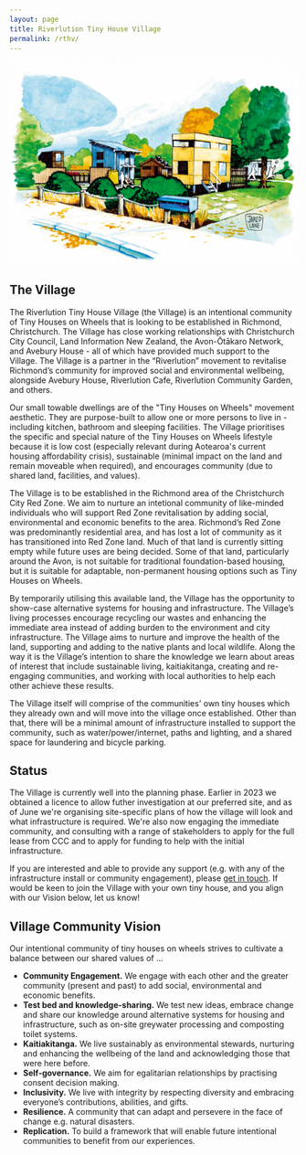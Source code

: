 ```yaml
---
layout: page
title: Riverlution Tiny House Village
permalink: /rthv/
---
```


![Village sketch](/assets/images/thv-sketch.jpg)

## The Village

The Riverlution Tiny House Village (the Village) is an intentional community of Tiny Houses on Wheels that is looking to be established in Richmond, Christchurch. The Village has close working relationships with Christchurch City Council, Land Information New Zealand, the Avon-Ōtākaro Network, and Avebury House - all of which have provided much support to the Village. The Village is a partner in the “Riverlution” movement to revitalise Richmond’s community for improved social and environmental wellbeing, alongside Avebury House, Riverlution Cafe, Riverlution Community Garden, and others.


Our small towable dwellings are of the "Tiny Houses on Wheels" movement aesthetic. They are purpose-built to allow one or more persons to live in - including kitchen, bathroom and sleeping facilities. The Village prioritises the specific and special nature of the Tiny Houses on Wheels lifestyle because it is low cost (especially relevant during Aotearoa's current housing affordability crisis), sustainable (minimal impact on the land and remain moveable when required), and encourages community (due to shared land, facilities, and values).


The Village is to be established in the Richmond area of the Christchurch City Red Zone. We aim to nurture an intetional community of like-minded individuals who will support Red Zone revitalisation by adding social, environmental and economic benefits to the area. Richmond’s Red Zone was predominantly residential area, and has lost a lot of community as it has transitioned into Red Zone land. Much of that land is currently sitting empty while future uses are being decided. Some of that land, particularly around the Avon, is not suitable for traditional foundation-based housing, but it is suitable for adaptable, non-permanent housing options such as Tiny Houses on Wheels.


By temporarily utilising this available land, the Village has the opportunity to show-case alternative systems for housing and infrastructure. The Village’s living processes encourage recycling our wastes and enhancing the immediate area instead of adding burden to the environment and city infrastructure. The Village aims to nurture and improve the health of the land, supporting and adding to the native plants and local wildlife. Along the way it is the Village’s intention to share the knowledge we learn about areas of interest that include sustainable living, kaitiakitanga, creating and re-engaging communities, and working with local authorities to help each other achieve these results.

The Village itself will comprise of the communities' own tiny houses which they already own and will move into the village once established. Other than that, there will be a minimal amount of infrastructure installed to support the community, such as water/power/internet, paths and lighting, and a shared space for laundering and bicycle parking.

## Status

The Village is currently well into the planning phase. Earlier in 2023 we obtained a licence to allow futher investigation at our preferred site, and as of June we're organising site-specific plans of how the village will look and what infrastructure is required. We're also now engaging the immediate community, and consulting with a range of stakeholders to apply for the full lease from CCC and to apply for funding to help with the initial infrastructure.

If you are interested and able to provide any support (e.g. with any of the infrastructure install or community engagement), please [get in touch](https://docs.google.com/forms/d/e/1FAIpQLSenvvZvX1UltQDRBTVayOeYfnEymsLGI2ucBxIxkTP5Ocb5kg/viewform?usp=sf_link). If would be keen to join the Village with your own tiny house, and you align with our Vision below, let us know!

## Village Community Vision

Our intentional community of tiny houses on wheels strives to cultivate a balance between our shared values of ...

* **Community Engagement.** We engage with each other and the greater community (present and past) to add social, environmental and economic benefits.
* **Test bed and knowledge-sharing.** We test new ideas, embrace change and share our knowledge around alternative systems for housing and infrastructure, such as on-site greywater processing and composting toilet systems.
* **Kaitiakitanga.** We live sustainably as environmental stewards, nurturing and enhancing the wellbeing of the land and acknowledging those that were here before.
* **Self-governance.** We aim for egalitarian relationships by practising consent decision making.
* **Inclusivity.** We live with integrity by respecting diversity and embracing everyone’s contributions, abilities, and gifts.
* **Resilience.** A community that can adapt and persevere in the face of change e.g. natural disasters.
* **Replication.** To build a framework that will enable future intentional communities to benefit from our experiences.
